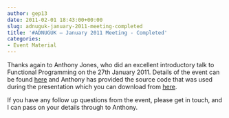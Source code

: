 ```yaml
---
author: gep13
date: 2011-02-01 18:43:00+00:00
slug: adnuguk-january-2011-meeting-completed
title: '#ADNUGUK – January 2011 Meeting - Completed'
categories:
- Event Material
---
```


Thanks again to Anthony Jones, who did an excellent introductory talk to Functional Programming on the 27th January 2011. Details of the event can be found [here](http://www.aberdeendevelopers.co.uk/Meetings/Functional-programming-in--NET.aspx) and Anthony has provided the source code that was used during the presentation which you can download from [here](http://www.aberdeendevelopers.co.uk/Uploads/Meetings/Functional%20Programming%20Presentation.zip).

If you have any follow up questions from the event, please get in touch, and I can pass on your details through to Anthony.

